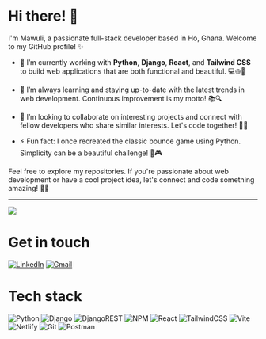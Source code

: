 # Hi there! 👋

I'm Mawuli, a passionate full-stack developer based in Ho, Ghana. Welcome to my GitHub profile! ✨

- 🔭 I’m currently working with **Python**, **Django**, **React**, and **Tailwind CSS** to build web applications that are both functional and beautiful. 💻🌐🚀

- 🌱 I’m always learning and staying up-to-date with the latest trends in web development. Continuous improvement is my motto! 📚🔍

- 👯 I’m looking to collaborate on interesting projects and connect with fellow developers who share similar interests. Let's code together! 🤝💡

<!-- - 🤔 I’m open to discussions on best practices in web development, architecture, and design patterns. Let's brainstorm and level up! 🧠💬 -->

<!-- - 😄 Pronouns:  He/Him. -->

- ⚡ Fun fact: I once recreated the classic bounce game using Python. Simplicity can be a beautiful challenge! 🐍🎮

Feel free to explore my repositories. If you're passionate about web development or have a cool project idea, let's connect and code something amazing! 🚀🌟

---

[![](https://visitcount.itsvg.in/api?id=maulydev&label=Profile%20Views&icon=1&pretty=false)](https://visitcount.itsvg.in)

# Get in touch
[![LinkedIn](https://img.shields.io/badge/linkedin-%230077B5.svg?style=for-the-badge&logo=linkedin&logoColor=white)](https://www.linkedin.com/in/maulydotdev/)
[![Gmail](https://img.shields.io/badge/Gmail-D14836?style=for-the-badge&logo=gmail&logoColor=white)](mailto:mauly.dev@gmail.com)

# Tech stack
![Python](https://img.shields.io/badge/python-3670A0?style=for-the-badge&logo=python&logoColor=ffdd54)
![Django](https://img.shields.io/badge/django-%23092E20.svg?style=for-the-badge&logo=django&logoColor=white)
![DjangoREST](https://img.shields.io/badge/DJANGO-REST-ff1709?style=for-the-badge&logo=django&logoColor=white&color=ff1709&labelColor=gray)
![NPM](https://img.shields.io/badge/NPM-%23CB3837.svg?style=for-the-badge&logo=npm&logoColor=white)
![React](https://img.shields.io/badge/react-%2320232a.svg?style=for-the-badge&logo=react&logoColor=%2361DAFB)
![TailwindCSS](https://img.shields.io/badge/tailwindcss-%2338B2AC.svg?style=for-the-badge&logo=tailwind-css&logoColor=white)
![Vite](https://img.shields.io/badge/vite-%23646CFF.svg?style=for-the-badge&logo=vite&logoColor=white)
![Netlify](https://img.shields.io/badge/netlify-%23000000.svg?style=for-the-badge&logo=netlify&logoColor=#00C7B7)
![Git](https://img.shields.io/badge/git-%23F05033.svg?style=for-the-badge&logo=git&logoColor=white)
![Postman](https://img.shields.io/badge/Postman-FF6C37?style=for-the-badge&logo=postman&logoColor=white)
